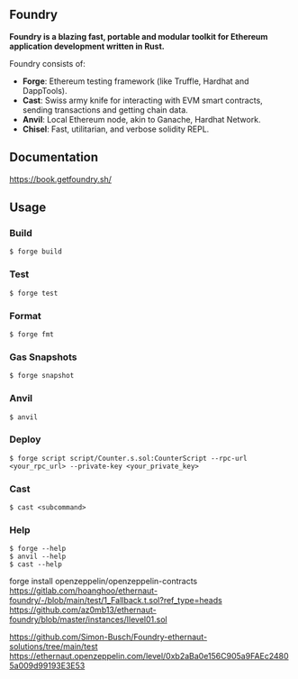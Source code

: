 ## Foundry

**Foundry is a blazing fast, portable and modular toolkit for Ethereum application development written in Rust.**

Foundry consists of:

- **Forge**: Ethereum testing framework (like Truffle, Hardhat and DappTools).
- **Cast**: Swiss army knife for interacting with EVM smart contracts, sending transactions and getting chain data.
- **Anvil**: Local Ethereum node, akin to Ganache, Hardhat Network.
- **Chisel**: Fast, utilitarian, and verbose solidity REPL.

## Documentation

https://book.getfoundry.sh/

## Usage

### Build

```shell
$ forge build
```

### Test

```shell
$ forge test
```

### Format

```shell
$ forge fmt
```

### Gas Snapshots

```shell
$ forge snapshot
```

### Anvil

```shell
$ anvil
```

### Deploy

```shell
$ forge script script/Counter.s.sol:CounterScript --rpc-url <your_rpc_url> --private-key <your_private_key>
```

### Cast

```shell
$ cast <subcommand>
```

### Help

```shell
$ forge --help
$ anvil --help
$ cast --help
```

forge install openzeppelin/openzeppelin-contracts
https://gitlab.com/hoanghoo/ethernaut-foundry/-/blob/main/test/1_Fallback.t.sol?ref_type=heads
https://github.com/az0mb13/ethernaut-foundry/blob/master/instances/Ilevel01.sol

https://github.com/Simon-Busch/Foundry-ethernaut-solutions/tree/main/test
https://ethernaut.openzeppelin.com/level/0xb2aBa0e156C905a9FAEc24805a009d99193E3E53

